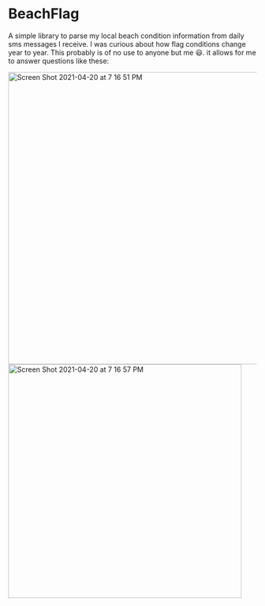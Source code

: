 # BeachFlag

A simple library to parse my local beach condition information from daily sms
messages I receive. I was curious about how flag conditions change year to
year. This probably is of no use to anyone but me 😃. it allows for
me to answer questions like these:

<img width="591" alt="Screen Shot 2021-04-20 at 7 16 51 PM" src="https://user-images.githubusercontent.com/1124585/115479333-d19e0200-a20d-11eb-8de7-935cf2289ed7.png">
<img width="473" alt="Screen Shot 2021-04-20 at 7 16 57 PM" src="https://user-images.githubusercontent.com/1124585/115479356-debaf100-a20d-11eb-848e-f69ab13cb0cf.png">
